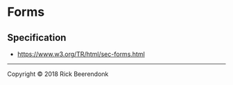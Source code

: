 # Forms

## Specification

* https://www.w3.org/TR/html/sec-forms.html

---

Copyright © 2018 Rick Beerendonk